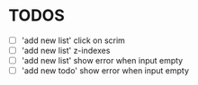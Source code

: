 # TODOS
- [ ] 'add new list' click on scrim
- [ ] 'add new list' z-indexes
- [ ] 'add new list' show error when input empty
- [ ] 'add new todo' show error when input empty
